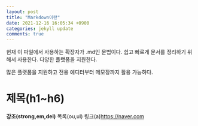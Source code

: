 ```yaml
---
layout: post
title: "Markdown이란"
date: 2021-12-16 16:05:34 +0900
categories: jekyll update
comments: true
---
```

현재 이 파일에서 사용하는 확장자가 .md인 문법이다.
쉽고 빠르게 문서를 정리하기 위해서 사용한다.
다양한 플랫폼을 지원한다.

많은 플랫폼을 지원하고 전용 에디터부터 메모장까지 활용 가능하다.
<h1>제목(h1~h6)</h1>
<strong>강조(strong,em,del)</strong>
목록(ou,ul)
링크(a)<a href="https://naver.com">https://naver.com</a>